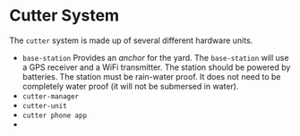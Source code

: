 # Cutter System #

The `cutter` system is made up of several different hardware units.

* `base-station`
  Provides an *anchor* for the yard.  The `base-station` will use a GPS receiver and a WiFi transmitter.  The station should be powered by batteries.  The station must be rain-water proof.  It does not need to be completely water proof (it will not be submersed in water).
* `cutter-manager`
* `cutter-unit`
* `cutter phone app`
* 